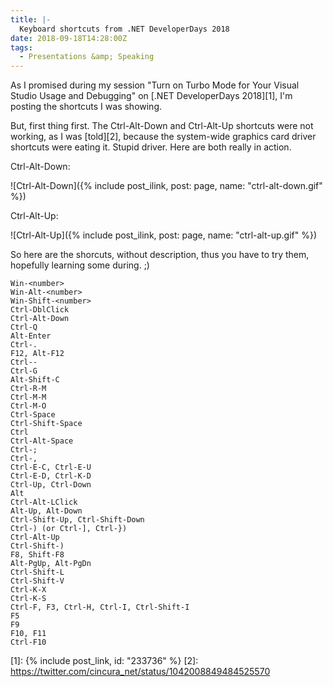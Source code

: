 ```yaml
---
title: |-
  Keyboard shortcuts from .NET DeveloperDays 2018
date: 2018-09-18T14:28:00Z
tags:
  - Presentations &amp; Speaking
---
```

As I promised during my session "Turn on Turbo Mode for Your Visual Studio Usage and Debugging" on [.NET DeveloperDays 2018][1], I'm posting the shortcuts I was showing.

<!-- excerpt -->  

But, first thing first. The Ctrl-Alt-Down and Ctrl-Alt-Up shortcuts were not working, as I was [told][2], because the system-wide graphics card driver shortcuts were eating it. Stupid driver. Here are both really in action.

Ctrl-Alt-Down:

![Ctrl-Alt-Down]({% include post_ilink, post: page, name: "ctrl-alt-down.gif" %})

Ctrl-Alt-Up:

![Ctrl-Alt-Up]({% include post_ilink, post: page, name: "ctrl-alt-up.gif" %})    

So here are the shorcuts, without description, thus you have to try them, hopefully learning some during. ;) 

```text
Win-<number>
Win-Alt-<number>
Win-Shift-<number>
Ctrl-DblClick
Ctrl-Alt-Down
Ctrl-Q
Alt-Enter
Ctrl-.
F12, Alt-F12
Ctrl--
Ctrl-G
Alt-Shift-C
Ctrl-R-M
Ctrl-M-M
Ctrl-M-O
Ctrl-Space
Ctrl-Shift-Space
Ctrl
Ctrl-Alt-Space
Ctrl-;
Ctrl-, 
Ctrl-E-C, Ctrl-E-U
Ctrl-E-D, Ctrl-K-D
Ctrl-Up, Ctrl-Down
Alt
Ctrl-Alt-LClick
Alt-Up, Alt-Down
Ctrl-Shift-Up, Ctrl-Shift-Down
Ctrl-) (or Ctrl-], Ctrl-})
Ctrl-Alt-Up
Ctrl-Shift-) 
F8, Shift-F8
Alt-PgUp, Alt-PgDn
Ctrl-Shift-L
Ctrl-Shift-V
Ctrl-K-X
Ctrl-K-S
Ctrl-F, F3, Ctrl-H, Ctrl-I, Ctrl-Shift-I
F5
F9  
F10, F11  
Ctrl-F10
```

[1]: {% include post_link, id: "233736" %}
[2]: https://twitter.com/cincura_net/status/1042008849484525570